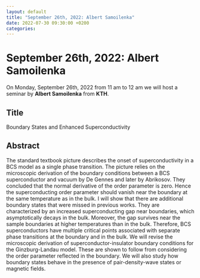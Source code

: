 ```yaml
---
layout: default
title: "September 26th, 2022: Albert Samoilenka"
date: 2022-07-30 09:30:00 +0200
categories:
---
```


# September 26th, 2022: Albert Samoilenka

On Monday, September 26th, 2022 from 11 am to 12 am we will host a seminar by **Albert Samoilenka** from **KTH**. 

## Title

Boundary States and Enhanced Superconductivity

## Abstract 

The standard textbook picture describes the onset of superconductivity in a BCS model as a single phase transition. The picture relies on the microscopic derivation of the boundary conditions between a BCS superconductor and vacuum by De Gennes and later by Abrikosov. They concluded that the normal derivative of the order parameter is zero. Hence the superconducting order parameter should vanish near the boundary at the same temperature as in the bulk. I will show that there are additional boundary states that were missed in previous works. They are characterized by an increased superconducting gap near boundaries, which asymptotically decays in the bulk. Moreover, the gap survives near the sample boundaries at higher temperatures than in the bulk. Therefore, BCS superconductors have multiple critical points associated with separate phase transitions at the boundary and in the bulk. We will revise the microscopic derivation of superconductor-insulator boundary conditions for the Ginzburg-Landau model. These are shown to follow from considering the order parameter reflected in the boundary. We will also study how boundary states behave in the presence of pair-density-wave states or magnetic fields.





